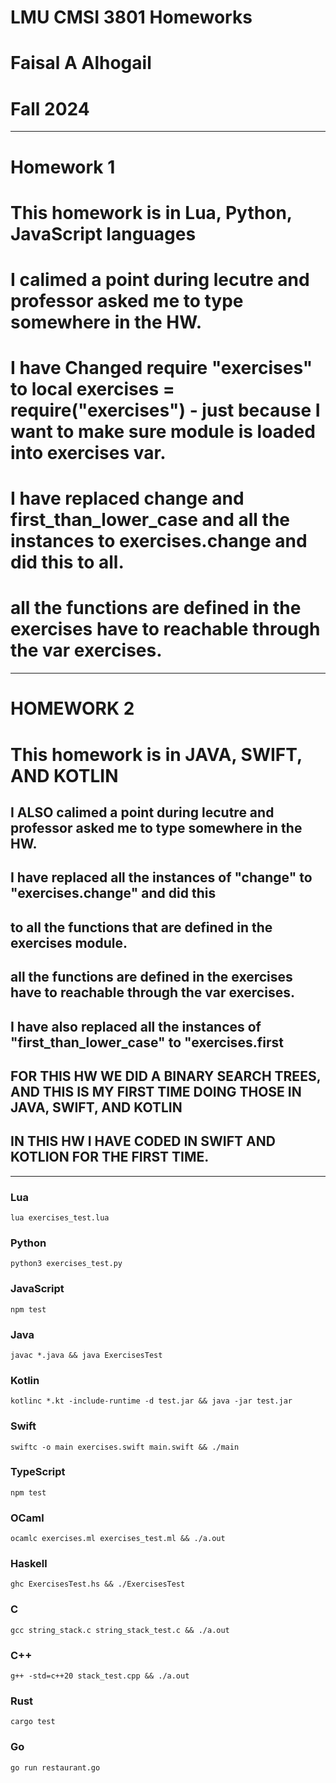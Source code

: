 # LMU CMSI 3801 Homeworks
# Faisal A Alhogail
# Fall 2024

-----------------------

# Homework 1
# This homework is in Lua, Python, JavaScript languages
# I calimed a point during lecutre and professor asked me to type somewhere in the HW.
# I have Changed require "exercises" to local exercises = require("exercises") - just because I want to make sure module is loaded into exercises var.
# I have replaced change and first_than_lower_case and all the instances to exercises.change and did this to all. 
# all the functions are defined in the exercises have to reachable through the var exercises.


-----------------------

# HOMEWORK 2
# This homework is in JAVA, SWIFT, AND KOTLIN
## I ALSO calimed a point during lecutre and professor asked me to type somewhere in the HW.
## I have replaced all the instances of "change" to "exercises.change" and did this
## to all the functions that are defined in the exercises module.
## all the functions are defined in the exercises have to reachable through the var exercises.
## I have also replaced all the instances of "first_than_lower_case" to "exercises.first
## FOR THIS HW WE DID A BINARY SEARCH TREES, AND THIS IS MY FIRST TIME DOING THOSE IN JAVA, SWIFT, AND KOTLIN
## IN THIS HW I HAVE CODED IN SWIFT AND KOTLION FOR THE FIRST TIME.


-------------------------
### Lua

```
lua exercises_test.lua
```

### Python

```
python3 exercises_test.py
```

### JavaScript

```
npm test
```

### Java

```
javac *.java && java ExercisesTest
```

### Kotlin

```
kotlinc *.kt -include-runtime -d test.jar && java -jar test.jar
```

### Swift

```
swiftc -o main exercises.swift main.swift && ./main
```

### TypeScript

```
npm test
```

### OCaml

```
ocamlc exercises.ml exercises_test.ml && ./a.out
```

### Haskell

```
ghc ExercisesTest.hs && ./ExercisesTest
```

### C

```
gcc string_stack.c string_stack_test.c && ./a.out
```

### C++

```
g++ -std=c++20 stack_test.cpp && ./a.out
```

### Rust

```
cargo test
```

### Go

```
go run restaurant.go
```


